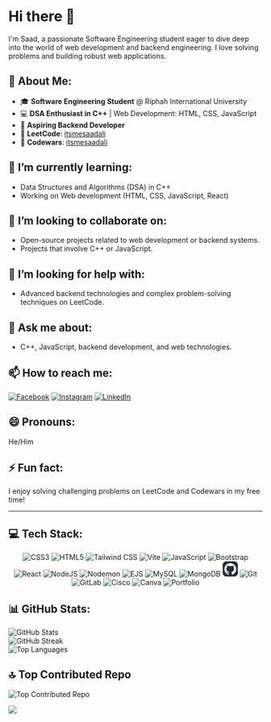 # Hi there 👋

I'm Saad, a passionate Software Engineering student eager to dive deep into the world of web development and backend engineering. I love solving problems and building robust web applications.

## 💫 About Me:
- 🎓 **Software Engineering Student** @ Riphah International University  
- 💻 **DSA Enthusiast in C++** | Web Development: HTML, CSS, JavaScript  
- 🚀 **Aspiring Backend Developer**  
- 🔗 **LeetCode**: [itsmesaadali](https://leetcode.com/u/itsmesaad/)  
- 🥋 **Codewars**: [itsmesaadali](https://www.codewars.com/users/itsmesaad)

## 🌱 I’m currently learning:
- Data Structures and Algorithms (DSA) in C++
- Working on Web development (HTML, CSS, JavaScript, React)

## 👯 I’m looking to collaborate on:
- Open-source projects related to web development or backend systems.
- Projects that involve C++ or JavaScript.

## 🤔 I’m looking for help with:
- Advanced backend technologies and complex problem-solving techniques on LeetCode.

## 💬 Ask me about:
- C++, JavaScript, backend development, and web technologies.

## 📫 How to reach me:
[![Facebook](https://img.shields.io/badge/Facebook-%231877F2.svg?logo=Facebook&logoColor=white)](https://www.facebook.com/itsmesaadali) 
[![Instagram](https://img.shields.io/badge/Instagram-%23E4405F.svg?logo=Instagram&logoColor=white)](https://www.instagram.com/itsmesaadali/) 
[![LinkedIn](https://img.shields.io/badge/LinkedIn-%230077B5.svg?logo=linkedin&logoColor=white)](https://www.linkedin.com/in/itsmesaadali/)

## 😄 Pronouns:
He/Him

## ⚡ Fun fact:
I enjoy solving challenging problems on LeetCode and Codewars in my free time!

---

## 💻 Tech Stack:
<div align=center>
<img height="30"width="30"  src="https://cdn.simpleicons.org/css3#1572B6" alt="CSS3" />
<img height="30"width="30"  src="https://cdn.simpleicons.org/html5#E34F26" alt="HTML5" />
<img height="30"width="30"  src="https://cdn.simpleicons.org/tailwindcss#38B2AC" alt="Tailwind CSS" />
<img height="30"width="30"  src="https://cdn.simpleicons.org/vite#646CFF" alt="Vite" />
<img height="30"width="30"  src="https://cdn.simpleicons.org/javascript#F7DF1E" alt="JavaScript" />
<img height="30"width="30"  src="https://cdn.simpleicons.org/bootstrap#8511FA" alt="Bootstrap" />
<img height="30"width="30"  src="https://cdn.simpleicons.org/react#61DAFB" alt="React" />
<img height="30"width="30"  src="https://cdn.simpleicons.org/nodedotjs#6DA55F" alt="NodeJS" />
<img height="30"width="30"  src="https://cdn.simpleicons.org/nodemon#76D04B" alt="Nodemon" />
<img height="30"width="30"  src="https://cdn.simpleicons.org/ejs#B4CA65" alt="EJS" />
<img height="30"width="30"  src="https://cdn.simpleicons.org/mysql#4479A1" alt="MySQL" />
<img height="30"width="30"  src="https://cdn.simpleicons.org/mongodb#47A248" alt="MongoDB" />
<img src="https://github.com/tandpfun/skill-icons/blob/main/icons/Github-Dark.svg" height="30"width="30" alt="GitHub" />
<img height="30"width="30"  src="https://cdn.simpleicons.org/git#F05033" alt="Git" />
<img height="30"width="30"  src="https://cdn.simpleicons.org/gitlab#FC6D26" alt="GitLab" />
<img height="30"width="30"  src="https://cdn.simpleicons.org/cisco#1BA0D7" alt="Cisco" />
<img height="30"width="30"  src="https://cdn.simpleicons.org/canva#00C4CC" alt="Canva" />
<img height="30"width="30"  src="https://cdn.simpleicons.org/firefox#FF7139" alt="Portfolio" />
</div>



## 📊 GitHub Stats:
![GitHub Stats](https://github-readme-stats.vercel.app/api?username=Saad123ali&theme=dark&hide_border=false&include_all_commits=false&count_private=false)<br/>
![GitHub Streak](https://github-readme-streak-stats.herokuapp.com/?user=Saad123ali&theme=dark&hide_border=false)<br/>
![Top Languages](https://github-readme-stats.vercel.app/api/top-langs/?username=Saad123ali&theme=dark&hide_border=false&include_all_commits=false&count_private=false&layout=compact)

## 🔝 Top Contributed Repo
![Top Contributed Repo](https://github-contributor-stats.vercel.app/api?username=Saad123ali&limit=5&theme=shadow_blue&combine_all_yearly_contributions=true)

<a href="https://visitcount.itsvg.in">
  <img src="https://visitcount.itsvg.in/api?id=Saad123ali&label=Profile%20Views&color=12&icon=5&pretty=true" />
</a>

<!-- Proudly created with GPRM ( https://gprm.itsvg.in ) -->
